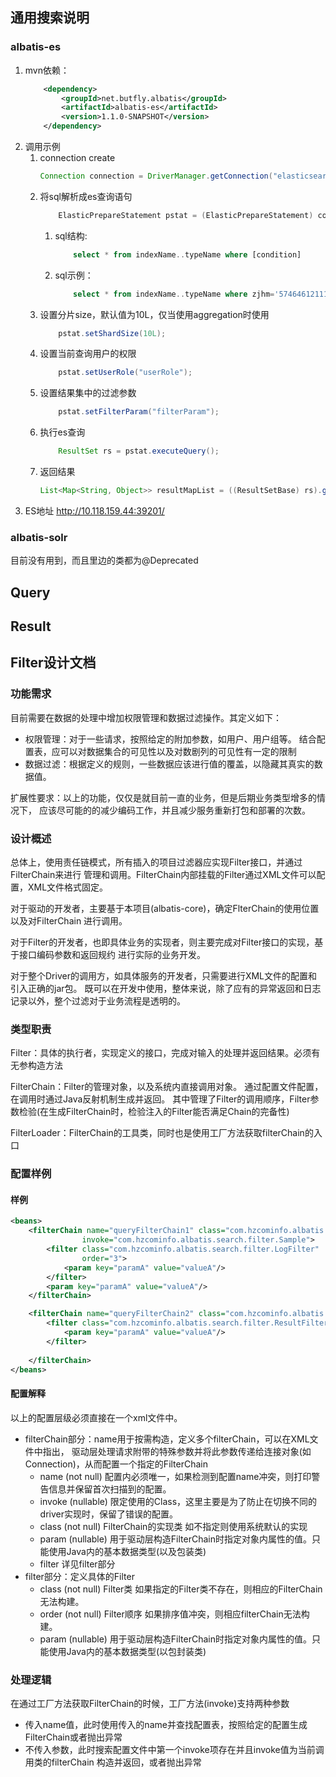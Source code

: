 ## 通用搜索说明
### albatis-es
1. mvn依赖：
	~~~xml
		<dependency>
			<groupId>net.butfly.albatis</groupId>
			<artifactId>albatis-es</artifactId>
			<version>1.1.0-SNAPSHOT</version>
		</dependency>
	~~~
2. 调用示例
	1. connection create
		~~~java
		Connection connection = DriverManager.getConnection("elasticsearch://phgacluster@10.120.173.60:39300");
		~~~
	1. 将sql解析成es查询语句 
		~~~java
			ElasticPrepareStatement pstat = (ElasticPrepareStatement) connection.prepareStatement(sql);
		~~~
		1. sql结构:
			~~~sql
				select * from indexName..typeName where [condition] 
			~~~
		2. sql示例：
			~~~sql
				select * from indexName..typeName where zjhm='574646121111111' and name like '.*tom.*'; 
			~~~
	2. 设置分片size，默认值为10L，仅当使用aggregation时使用
		~~~java
			pstat.setShardSize(10L);
		~~~
	3. 设置当前查询用户的权限 
		~~~java
			pstat.setUserRole("userRole");
		~~~
	4. 设置结果集中的过滤参数
		~~~java
			pstat.setFilterParam("filterParam");
		~~~
	5. 执行es查询
		~~~java
			ResultSet rs = pstat.executeQuery();		
		~~~
	6. 返回结果
		~~~java
		List<Map<String, Object>> resultMapList = ((ResultSetBase) rs).getResultMapList();			
		~~~
3. ES地址
http://10.118.159.44:39201/
	
### albatis-solr    
目前没有用到，而且里边的类都为@Deprecated

    
## Query

## Result

## Filter设计文档

### 功能需求
目前需要在数据的处理中增加权限管理和数据过滤操作。其定义如下：
- 权限管理：对于一些请求，按照给定的附加参数，如用户、用户组等。
结合配置表，应可以对数据集合的可见性以及对数剧列的可见性有一定的限制
- 数据过滤：根据定义的规则，一些数据应该进行值的覆盖，以隐藏其真实的数据值。
 
扩展性要求：以上的功能，仅仅是就目前一直的业务，但是后期业务类型增多的情况下，
应该尽可能的的减少编码工作，并且减少服务重新打包和部署的次数。

### 设计概述
总体上，使用责任链模式，所有插入的项目过滤器应实现Filter接口，并通过FilterChain来进行
管理和调用。FilterChain内部挂载的Filter通过XML文件可以配置，XML文件格式固定。

对于驱动的开发者，主要基于本项目(albatis-core)，确定FlterChain的使用位置以及对FilterChain
进行调用。

对于Filter的开发者，也即具体业务的实现者，则主要完成对Filter接口的实现，基于接口编码参数和返回规约
进行实际的业务开发。

对于整个Driver的调用方，如具体服务的开发者，只需要进行XML文件的配置和引入正确的jar包。
既可以在开发中使用，整体来说，除了应有的异常返回和日志记录以外，整个过滤对于业务流程是透明的。

### 类型职责
Filter：具体的执行者，实现定义的接口，完成对输入的处理并返回结果。必须有无参构造方法

FilterChain：Filter的管理对象，以及系统内直接调用对象。
通过配置文件配置，在调用时通过Java反射机制生成并返回。
其中管理了Filter的调用顺序，Filter参数检验(在生成FilterChain时，检验注入的Filter能否满足Chain的完备性)

FilterLoader：FilterChain的工具类，同时也是使用工厂方法获取filterChain的入口
### 配置样例
#### 样例
```xml
<beans>
    <filterChain name="queryFilterChain1" class="com.hzcominfo.albatis.search.filter.BasicFilterChain"
                invoke="com.hzcominfo.albatis.search.filter.Sample">
        <filter class="com.hzcominfo.albatis.search.filter.LogFilter"
                order="3">
            <param key="paramA" value="valueA"/>
        </filter>
        <param key="paramA" value="valueA"/>
    </filterChain>

    <filterChain name="queryFilterChain2" class="com.hzcominfo.albatis.search.filter.BasicFilterChain">
        <filter class="com.hzcominfo.albatis.search.filter.ResultFilter">
            <param key="paramA" value="valueA"/>
        </filter>
        
    </filterChain>
</beans>
```
#### 配置解释
以上的配置层级必须直接在一个xml文件中。

* filterChain部分：name用于按需构造，定义多个filterChain，可以在XML文件中指出，
驱动层处理请求附带的特殊参数并将此参数传递给连接对象(如Connection)，从而配置一个指定的FilterChain
    - name   (not null) 配置内必须唯一，如果检测到配置name冲突，则打印警告信息并保留首次扫描到的配置。
    - invoke (nullable) 限定使用的Class，这里主要是为了防止在切换不同的driver实现时，保留了错误的配置。
    - class  (not null) FilterChain的实现类 如不指定则使用系统默认的实现
    - param  (nullable) 用于驱动层构造FilterChain时指定对象内属性的值。只能使用Java内的基本数据类型(以及包装类)
    - filter 详见filter部分
* filter部分：定义具体的Filter
    - class  (not null) Filter类 如果指定的Filter类不存在，则相应的FilterChain无法构建。
    - order  (not null) Filter顺序 如果排序值冲突，则相应filterChain无法构建。
    - param  (nullable) 用于驱动层构造FilterChain时指定对象内属性的值。只能使用Java内的基本数据类型(以包封装类)

### 处理逻辑
在通过工厂方法获取FilterChain的时候，工厂方法(invoke)支持两种参数
- 传入name值，此时使用传入的name并查找配置表，按照给定的配置生成FilterChain或者抛出异常
- 不传入参数，此时搜索配置文件中第一个invoke项存在并且invoke值为当前调用类的filterChain
构造并返回，或者抛出异常
